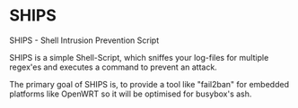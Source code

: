 SHIPS
=====

SHIPS - Shell Intrusion Prevention Script

SHIPS is a simple Shell-Script, which sniffes your log-files for multiple regex'es
and executes a command to prevent an attack. 

The primary goal of SHIPS is, to provide a tool like "fail2ban" for
embedded platforms like OpenWRT so it will be optimised for busybox's ash.

